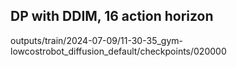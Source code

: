 ## DP with DDIM, 16 action horizon
outputs/train/2024-07-09/11-30-35_gym-lowcostrobot_diffusion_default/checkpoints/020000

